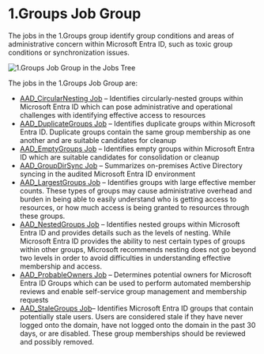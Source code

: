 # 1.Groups Job Group

The jobs in the 1.Groups group identify group conditions and areas of administrative concern within
Microsoft Entra ID, such as toxic group conditions or synchronization issues.

![1.Groups Job Group in the Jobs Tree](/img/versioned_docs/accessanalyzer_11.6/accessanalyzer/admin/hostmanagement/jobstree.webp)

The jobs in the 1.Groups Job Group are:

- [AAD_CircularNesting Job](/docs/accessanalyzer/11.6/accessanalyzer/solutions/entraid/groups/aad_circularnesting.md)
  – Identifies circularly-nested groups within Microsoft Entra ID which can pose administrative and
  operational challenges with identifying effective access to resources
- [AAD_DuplicateGroups Job](/docs/accessanalyzer/11.6/accessanalyzer/solutions/entraid/groups/aad_duplicategroups.md)
  – Identifies duplicate groups within Microsoft Entra ID. Duplicate groups contain the same group
  membership as one another and are suitable candidates for cleanup
- [AAD_EmptyGroups Job](/docs/accessanalyzer/11.6/accessanalyzer/solutions/entraid/groups/aad_emptygroups.md)
  – Identifies empty groups within Microsoft Entra ID which are suitable candidates for
  consolidation or cleanup
- [AAD_GroupDirSync Job](/docs/accessanalyzer/11.6/accessanalyzer/solutions/entraid/groups/aad_groupdirsync.md)
  – Summarizes on-premises Active Directory syncing in the audited Microsoft Entra ID environment
- [AAD_LargestGroups Job](/docs/accessanalyzer/11.6/accessanalyzer/solutions/entraid/groups/aad_largestgroups.md)
  – Identifies groups with large effective member counts. These types of groups may cause
  administrative overhead and burden in being able to easily understand who is getting access to
  resources, or how much access is being granted to resources through these groups.
- [AAD_NestedGroups Job](/docs/accessanalyzer/11.6/accessanalyzer/solutions/entraid/groups/aad_nestedgroups.md)
  – Identifies nested groups within Microsoft Entra ID and provides details such as the levels of
  nesting. While Microsoft Entra ID provides the ability to nest certain types of groups within
  other groups, Microsoft recommends nesting does not go beyond two levels in order to avoid
  difficulties in understanding effective membership and access.
- [AAD_ProbableOwners Job](/docs/accessanalyzer/11.6/accessanalyzer/solutions/entraid/groups/aad_probableowners.md)
  – Determines potential owners for Microsoft Entra ID Groups which can be used to perform automated
  membership reviews and enable self-service group management and membership requests
- [AAD_StaleGroups Job](/docs/accessanalyzer/11.6/accessanalyzer/solutions/entraid/groups/aad_stalegroups.md)–
  Identifies Microsoft Entra ID groups that contain potentially stale users. Users are considered
  stale if they have never logged onto the domain, have not logged onto the domain in the past 30
  days, or are disabled. These group memberships should be reviewed and possibly removed.
